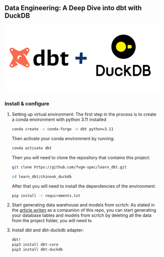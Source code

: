 ## Data Engineering: A Deep Dive into dbt with DuckDB

  ![cover_image](img/duckdb_dbt.png)

### Install & configure

1. Setting up virtual environment: The first step in the process is to create a conda environment with python 3.11 installed
    ```bash
    conda create -c conda-forge -n dbt python=3.11
    ```
    
    Then activate your conda environment by running:
    ```bash
    conda activate dbt
    ```

    Then you will need to clone the repository that contains this project:
    ```bash
    git clone https://github.com/fvgm-spec/learn_dbt.git
    ```

    ```bash
    cd learn_dbt/chinook_duckdb
    ```

    After that you will need to install the dependencies of the environment:
    ```bash
    pip install -r requirements.txt
    ```

2. Start generating data warehouse and models from scrtch: As stated in the [article writen](https://medium.com/@felixvidalgu/transforming-data-engineering-a-deep-dive-into-dbt-with-duckdb-ddd3a0c1e0c2) as a companion of this repo, you can start generating your database tables and models from scrtch by deleting all the data from the project folder, you will need to 



3. Install dbt and dbt-duckdb adapter:
    ```
    dbt!
    pip3 install dbt-core
    pip3 install dbt-duckdb
    ```

